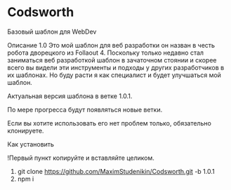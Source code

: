 # Codsworth
Базовый шаблон для WebDev

Описание 1.0
Это мой шаблон для веб разработки он назван в честь робота дворецкого из Follaout 4.
Поскольку только недавно стал заниматься веб разработкой шаблон в зачаточном стоянии и скорее всего вы видели эти инструменты и подходы у других разработчиков в их шаблонах. Но буду расти я как специалист и будет улучшаться мой шаблон.

Актуальная версия шаблона в ветке 1.0.1.

По мере прогресса будут появляться новые ветки.

Если вы хотите использовать его нет проблем только, обязательно клонируете.


Как установить 

!Первый пункт копируйте и вставляйте целиком.

1. git clone https://github.com/MaximStudenikin/Codsworth.git -b 1.0.1 
2. npm i
